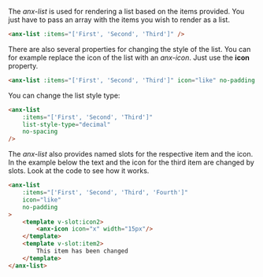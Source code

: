 The *anx-list* is used for rendering a list based on the items provided. You just have to pass an array with the items you wish to render as a list.

```html
<anx-list :items="['First', 'Second', 'Third']" />
```

There are also several properties for changing the style of the list. You can for example replace the icon of the list with an *anx-icon*. Just use the **icon** property.

```html
<anx-list :items="['First', 'Second', 'Third']" icon="like" no-padding />
```

You can change the list style type:

```html
<anx-list
    :items="['First', 'Second', 'Third']"
    list-style-type="decimal"
    no-spacing
/>
```

The *anx-list* also provides named slots for the respective item and the icon. In the example below the text and the icon for the third item are changed by slots. Look at the code to see how it works.

```html
<anx-list
    :items="['First', 'Second', 'Third', 'Fourth']"
    icon="like"
    no-padding
>
    <template v-slot:icon2>
        <anx-icon icon="x" width="15px"/>
    </template>
    <template v-slot:item2>
        This item has been changed
    </template>
</anx-list>
```